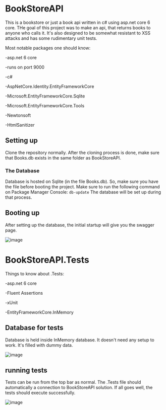 # BookStoreAPI
This is a bookstore or just a book api written in c# using asp.net core 6 core. THe goal of this project was to make an api, that returns books to anyone who calls it. It's also designed to be somewhat resistant to XSS attacks and has some rudimentary unit tests.

Most notable packages one should know:
 
 -asp.net 6 core
 
 -runs on port 9000
 
 -c#
 
 -AspNetCore.Identity.EntityFrameworkCore
 
 -Microsoft.EntityFrameworkCore.Sqlite
 
 -Microsoft.EntityFrameworkCore.Tools
 
 -Newtonsoft
 
 -HtmlSanitizer 

## Setting up
Clone the repository normally. After the cloning process is done, make sure that Books.db exists in the same folder as BookStoreAPI. 

### The Database
Database is hosted on Sqlite (in the file Books.db). So, make sure you have the file before booting the project. Make sure to run the following command on Package Manager Console:
```db-update```
The database will be set up during that process.

## Booting up 
After setting up the database, the initial startup will give you the swagger page. 

![image](https://github.com/n0laja00/BookStoreAPI/assets/73889850/643c62a6-29e8-4bb7-acb3-8479bc08ae6a)

# BookStoreAPI.Tests

 Things to know about .Tests:
 
 -asp.net 6 core
 
 -Fluent Assertions
 
 -xUnit
 
 -EntityFrameworkCore.InMemory

 ## Database for tests
 Database is held inside InMemory database. It doesn't need any setup to work. It's filled with dummy data. 

 ![image](https://github.com/n0laja00/BookStoreAPI/assets/73889850/988eb9e5-2d33-48ea-bc27-2f35d7d1ae41)

## running tests
Tests can be run from the top bar as normal. The .Tests file should automatically a connection to BookStoreAPI solution. If all goes well, the tests should execute successfully.

![image](https://github.com/n0laja00/BookStoreAPI/assets/73889850/75624d3d-01df-44c7-8ea6-3c71e2fa0144)

